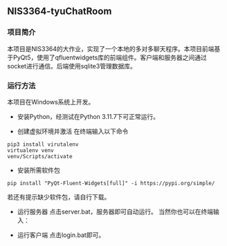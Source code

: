 ## NIS3364-tyuChatRoom

### 项目简介

本项目是NIS3364的大作业，实现了一个本地的多对多聊天程序。本项目前端基于PyQt5，使用了qfluentwidgets库的前端组件。客户端和服务器之间通过socket进行通信。后端使用sqlite3管理数据库。

### 运行方法

本项目在Windows系统上开发。

- 安装Python，经测试在Python 3.11.7下可正常运行。

- 创建虚拟环境并激活
在终端输入以下命令
```shell
pip3 install virutalenv
virtualenv venv
venv/Scripts/activate
```

- 安装所需软件包

```shell
pip install "PyQt-Fluent-Widgets[full]" -i https://pypi.org/simple/
```

若还有提示缺少软件包，请自行下载。

- 运行服务器
点击server.bat，服务器即可自动运行。
当然你也可以在终端输入：

- 运行客户端
点击login.bat即可。